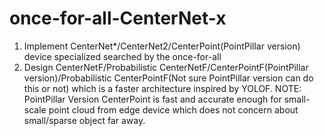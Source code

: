 # once-for-all-CenterNet-x
1. Implement CenterNet*/CenterNet2/CenterPoint(PointPillar version) device specialized searched by the once-for-all
2. Design CenterNetF/Probabilistic CenterNetF/CenterPointF(PointPillar version)/Probabilistic CenterPointF(Not sure
   PointPillar version can do this or not) which is a faster architecture inspired by YOLOF.
NOTE: PointPillar Version CenterPoint is fast and accurate enough for small-scale point cloud from edge device which
      does not concern about small/sparse object far away.
